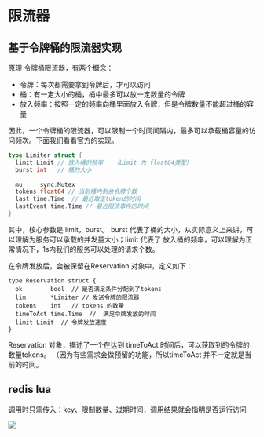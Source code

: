 
# 限流器

## 基于令牌桶的限流器实现

原理
令牌桶限流器，有两个概念：

- 令牌：每次都需要拿到令牌后，才可以访问
- 桶：有一定大小的桶，桶中最多可以放一定数量的令牌
- 放入频率：按照一定的频率向桶里面放入令牌，但是令牌数量不能超过桶的容量

因此，一个令牌桶的限流器，可以限制一个时间间隔内，最多可以承载桶容量的访问频次。下面我们看看官方的实现。

``` go
type Limiter struct {
  limit Limit // 放入桶的频率   （Limit 为 float64类型）
  burst int   // 桶的大小
  
  mu     sync.Mutex
  tokens float64 // 当前桶内剩余令牌个数
  last time.Time  // 最近取走token的时间
  lastEvent time.Time // 最近限流事件的时间
}
```

其中，核心参数是 limit，burst。 burst 代表了桶的大小，从实际意义上来讲，可以理解为服务可以承载的并发量大小；limit 代表了 放入桶的频率，可以理解为正常情况下，1s内我们的服务可以处理的请求个数。

在令牌发放后，会被保留在Reservation 对象中，定义如下：
```
type Reservation struct {
  ok        bool  // 是否满足条件分配到了tokens
  lim       *Limiter // 发送令牌的限流器
  tokens    int   // tokens 的数量
  timeToAct time.Time  //  满足令牌发放的时间
  limit Limit  // 令牌发放速度
}
```

Reservation 对象，描述了一个在达到 timeToAct 时间后，可以获取到的令牌的数量tokens。 （因为有些需求会做预留的功能，所以timeToAct 并不一定就是当前的时间。

## redis lua

调用时只需传入：key、限制数量、过期时间，调用结果就会指明是否运行访问

![](/uploads/upload_1e69a91b94683a1ecba5776f21cbf47e.png)